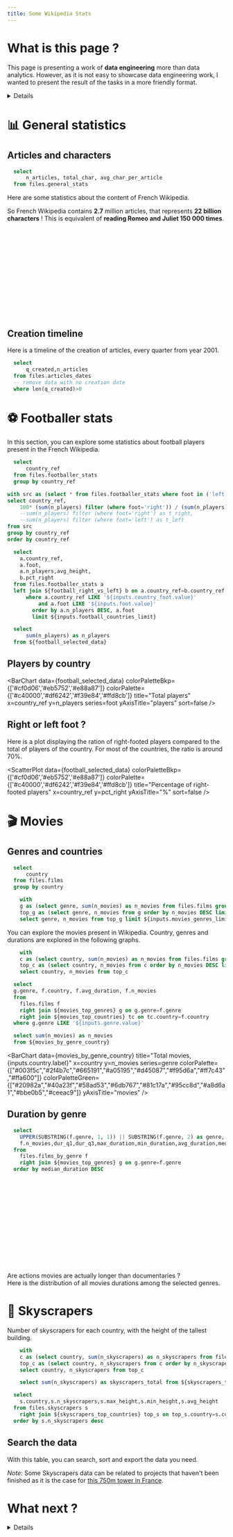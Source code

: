```yaml
---
title: Some Wikipedia Stats
---
```


# What is this page ?

This page is presenting a work of **data engineering** more than data analytics. However, as it is not easy to showcase data engineering work, I wanted to present the result of the tasks in a more friendly format.


<Details title="Click here for full context, data and tools">


So this document is **not a data analytics showcase** but an *evidence* that **large analytics and data exploration don't necessarily require expensive clusters** of machines:

- the whole wikipedia can be processed in 30s on a single machine
- data exploration later in this page fully runs in the browser, without server





## What data ?

The dataset is an dump containing wikipedia articles. I chose this dataset as a subset of reasonable size has already been created: **a dump of all French articles of Wikipedia (34GB)**.
Here is the official description of this dataset:

> This dataset contains all articles of the English and French language editions of Wikipedia, pre-parsed and outputted as structured JSON files with a consistent schema (JSONL compressed as zip). Each JSON line holds the content of one full Wikipedia article stripped of extra markdown and non-prose sections (references, etc.).
> 
> https://huggingface.co/datasets/wikimedia/structured-wikipedia#dataset-summary


|              | Dataset info                                                   |
|--------------|----------------------------------------------------------------|
| Content      | French Wikipedia                                               |
| Size         | 34GB                                                           |
| Date of dump | 16 September 2024                                              |
| Source       | https://huggingface.co/datasets/wikimedia/structured-wikipedia |
|              |                                                                |


## What tools ?

To query the dataset and perform the analytics calculations present in the document, I created a few queries in **Pyspark** and **Polars**. 


However, thanks to modern tools, we can now compute a large volume of data on a single machine, no matter the available memory. 
Here are the processing time to crawl the whole dataset for any query I wrote:

| Engine  | Processing time |
|---------|-----------------|
| Polars  | `< 50s`          |
| Pyspark | `< 30s`          |

<Grid cols=2>
    <Image 
        url="https://www.bigdatawire.com/wp-content/uploads/2024/10/Polars_logo_1.png"
        description="Sample placeholder image"
        height=200
    />
    <Image 
            url="https://images.seeklogo.com/logo-png/34/2/apache-spark-logo-png_seeklogo-349535.png"
            description="Sample placeholder image"
            height=200
    />
</Grid>



As the input data is a collection of `.jsonl` files, every query had to parse the whole 34GB of content. 
This is why the queries are relatively slow compared to `.parquet` or Arrow formats. Even CSV files would have been faster to process.

Read [this article](https://medium.com/@ManueleCaddeo/understanding-jsonl-bc8922129f5b) to know more about `.jsonl` format.

To create this page, I used [the awesome tool Evidence](https://evidence.dev/).


</Details>

# 📊 General statistics

## Articles and characters

```sql stats
  select
      n_articles, total_char, avg_char_per_article
  from files.general_stats
```

Here are some statistics about the content of French Wikipedia.

<BigValue 
  data={stats} 
  value=n_articles
  title="Articles"
  fmt='#,##0.000,,"M"'
/>

<BigValue 
  data={stats} 
  value=total_char
  title="Total characters"
  fmt=num2b
/>

<BigValue 
  data={stats} 
  value=avg_char_per_article
  title="Characters per article (avg.)"
  fmt=num1k
/>


So French Wikipedia contains **2.7** million articles, that represents **22 billion characters** ! This is equivalent of **reading Romeo and Juliet 150 000 times**.

<Image 
    url="https://media1.giphy.com/media/v1.Y2lkPTZjMDliOTUyZm1kdDQ2dncxMnNtcmo4ZjBuaDVzYTlld3FpcmkzOTU0OHhiYnQzZiZlcD12MV9pbnRlcm5hbF9naWZfYnlfaWQmY3Q9Zw/WoWm8YzFQJg5i/giphy.webp"
    description="Sample placeholder image"
    height=200
/>


## Creation timeline

Here is a timeline of the creation of articles, every quarter from year 2001.

```sql article_dates
  select
      q_created,n_articles
  from files.articles_dates
  -- remove data with no creation date
  where len(q_created)>0
```

<BarChart
    data={article_dates}
    title="New articles per quarter"
    x=q_created
    y=n_articles
    yAxisTitle="articles"
    sort=false
    labels=false
    xAxisTitle="Date"
/>



# ⚽️ Footballer stats

In this section, you can explore some statistics about football players present in the French Wikipedia.

[//]: # (Data selectors for football)

```sql countries_football
  select
      country_ref
  from files.footballer_stats
  group by country_ref
```

<Grid cols=1>
<div class="flex gap-4">
    <Dropdown data={countries_football} name=country_foot value=country_ref >
        <DropdownOption value="%" valueLabel="All Countries"/>
    </Dropdown>
    <Dropdown name=foot >
        <DropdownOption valueLabel="Any foot" value="%"/>
        <DropdownOption valueLabel="Left" value="left" />
        <DropdownOption valueLabel="Right" value="right" />
        <DropdownOption valueLabel="Both" value="both" />
    </Dropdown>
     <Slider
          title="Countries"
          name=football_countries_limit
          min=5
          max=300
          step=1
        />
</div>
   

</Grid>

<BigValue 
      data={stats_football} 
      value=n_players
      title="Players in selection"
      fmt=id
    />



[//]: # (Computed selected data for football)

```sql football_right_vs_left
with src as (select * from files.footballer_stats where foot in ('left', 'right'))
select country_ref,
    100* (sum(n_players) filter (where foot='right')) / (sum(n_players) filter (where foot='right')+sum(n_players) filter (where foot='left')) as pct_right
    --sum(n_players) filter (where foot='right') as t_right,
    --sum(n_players) filter (where foot='left') as t_left
from src
group by country_ref
order by country_ref
```

```sql football_selected_data
  select
    a.country_ref,
    a.foot,
    a.n_players,avg_height, 
    b.pct_right
  from files.footballer_stats a
  left join ${football_right_vs_left} b on a.country_ref=b.country_ref
      where a.country_ref LIKE '${inputs.country_foot.value}'
          and a.foot LIKE '${inputs.foot.value}'
        order by a.n_players DESC, a.foot
        limit ${inputs.football_countries_limit}

```

```sql stats_football
  select
      sum(n_players) as n_players
  from ${football_selected_data}
```

[//]: # (Graphs for football)

## Players by country


<BarChart
    data={football_selected_data}
    colorPaletteBkp={['#cf0d06','#eb5752','#e88a87']}
    colorPalette={['#c40000','#df6242','#f39e84','#ffd8cb']}
    title="Total players"
    x=country_ref
    y=n_players
    series=foot
    yAxisTitle="players"
    sort=false
/>

## Right or left foot ?

Here is a plot displaying the ration of right-footed players compared to the total of players of the country. For most of the countries, the ratio is around 70%. 

<ScatterPlot
    data={football_selected_data}
    colorPaletteBkp={['#cf0d06','#eb5752','#e88a87']}
    colorPalette={['#c40000','#df6242','#f39e84','#ffd8cb']}
    title="Percentage of right-footed players"
    x=country_ref
    y=pct_right
    yAxisTitle="%"
    sort=false
/>

# 🎬 Movies

## Genres and countries

```sql countries
  select
      country
  from files.films
  group by country
```

```sql movies_top_genres
    with 
    g as (select genre, sum(n_movies) as n_movies from files.films group by genre),
    top_g as (select genre, n_movies from g order by n_movies DESC limit 10)
    select genre, n_movies from top_g limit ${inputs.movies_genres_limit}
```

You can explore the movies present in Wikipedia. Country, genres and durations are explored in the following graphs.

<Grid cols=1>
<div class="flex gap-4">
    <Dropdown data={countries} name=country value=country >
    <DropdownOption value="%" valueLabel="All Countries"/>
    </Dropdown>
    <Dropdown data={movies_top_genres} name=genre value=genre>
        <DropdownOption value="%" valueLabel="All Genres"/>
    </Dropdown>
    <Slider
      title="Countries"
      name=movies_countries_limit
      min=5
      max=300
      step=1
    />
    <Slider
      title="Top genres"
      name=movies_genres_limit
      min=5
      max=10
      step=1
    />
</div>
</Grid>
<BigValue 
  data={total_movies} 
  value=n_movies
  title="Movies in selection"
  fmt=id
/>

```sql movies_top_countries
    with 
    c as (select country, sum(n_movies) as n_movies from files.films group by country),
    top_c as (select country, n_movies from c order by n_movies DESC limit ${inputs.movies_countries_limit})
    select country, n_movies from top_c
```

```sql movies_by_genre_country
  select 
  g.genre, f.country, f.avg_duration, f.n_movies
  from 
    files.films f
    right join ${movies_top_genres} g on g.genre=f.genre
    right join ${movies_top_countries} tc on tc.country=f.country
  where g.genre LIKE '${inputs.genre.value}'
```

```sql total_movies
  select sum(n_movies) as n_movies
  from ${movies_by_genre_country}
```

<BarChart
    data={movies_by_genre_country}
    title="Total movies, {inputs.country.label}"
    x=country
    y=n_movies
    series=genre
    colorPalette={["#003f5c","#2f4b7c","#665191","#a05195","#d45087","#f95d6a","#ff7c43","#ffa600"]}
    colorPaletteGreen={["#20982a","#40a23f","#58ad53","#6db767","#81c17a","#95cc8d","#a8d6a1","#bbe0b5","#ceeac9"]}
    yAxisTitle="movies"
/>

## Duration by genre

```sql boxplot_films_by_genre
  select 
    UPPER(SUBSTRING(f.genre, 1, 1)) || SUBSTRING(f.genre, 2) as genre,
    f.n_movies,dur_q1,dur_q3,max_duration,min_duration,avg_duration,median_duration
  from 
    files.films_by_genre f
    right join ${movies_top_genres} g on g.genre=f.genre
  order by median_duration DESC
```




<Grid cols=2>
    <Image 
        url="https://c.tenor.com/gDWXh_83aQgAAAAd/tenor.gif"
        description="Sample placeholder image"
        height=200
    />
    <p>Are actions movies are actually longer than documentaries ? <br/>
    Here is the distribution of all movies durations among the selected genres.
    </p>
</Grid>



<BoxPlot 
    data={boxplot_films_by_genre}
    title="Movie duration by genre"
    name=genre
    intervalBottom=dur_q1
    midpoint=median_duration
    intervalTop=dur_q3
    sort=false
    yAxisTitle="minutes"
    yFmt=id
/>

# 💫 Skyscrapers

Number of skyscrapers for each country, with the height of the tallest building.

```sql skyscrapers_top_countries
    with 
    c as (select country, sum(n_skyscrapers) as n_skyscrapers from files.skyscrapers group by country),
    top_c as (select country, n_skyscrapers from c order by n_skyscrapers DESC limit ${inputs.skyc_countries_limit})
    select country, n_skyscrapers from top_c
```


```sql skyscrapers_stats
    select sum(n_skyscrapers) as skyscrapers_total from ${skyscrapers_top_countries}
```



```sql skyscrapers
  select
    s.country,s.n_skyscrapers,s.max_height,s.min_height,s.avg_height
  from files.skyscrapers s
    right join ${skyscrapers_top_countries} top_s on top_s.country=s.country
  order by s.n_skyscrapers desc
```

<Grid col=2>
    <BigValue 
      data={skyscrapers_stats} 
      value=skyscrapers_total
      title="Skyscrapers in selection"
      fmt=id
    />
    <Slider
      title="Countries"
      name=skyc_countries_limit
      min=5
      max=300
      step=1
    />
    
</Grid>

<BarChart
    data={skyscrapers}
    title="Skyscrapers around the world"
    x=country
    y=n_skyscrapers
    y2=max_height
    type=grouped
    y2AxisTitle="meters"
    yAxisTitle="buildings"
/>


## Search the data

With this table, you can search, sort and export the data you need.

<DataTable data={skyscrapers} search=true rows=5 totalRow=true title="Search skyscrapers data" rowShading=false> 
    <Column id=country totalAgg="Selected countries"/>
    <Column id=n_skyscrapers totalAgg=sum contentType=colorscale colorScale=positive title="Skyscrapers"/>
    <Column id=max_height title="Height max (m)" totalAgg=mean weightCol=gdp_usd fmt='id' contentType=colorscale colorScale=positive/>
    <Column id=min_height title="Height min (m)" totalAgg=mean fmt='#,##0"m"'/>
    <Column id=avg_height title="Height avg (m)" totalAgg=mean fmt='#,##0"m"' contentType=colorscale colorScale=positive/>
</DataTable>

*Note:* Some Skyscrapers data can be related to projects that haven't been finished as it is the case for [this 750m tower in France](https://fr.wikipedia.org/wiki/Tour_Tourisme_TV).

# What next ?

<Details title="Next steps">

    Analyse the changes of Wikipedia in **real-time**. 
    
    For this, Wikipedia provides an [EventStreams HTTP Service](https://wikitech.wikimedia.org/wiki/Event_Platform/EventStreams_HTTP_Service) all the events in real_time.
    The tools I will use for this task will be [Apache Kafka](https://kafka.apache.org/), [Apache Flink](https://flink.apache.org/) (and probably [Apache Beam](https://beam.apache.org/))
</Details>
